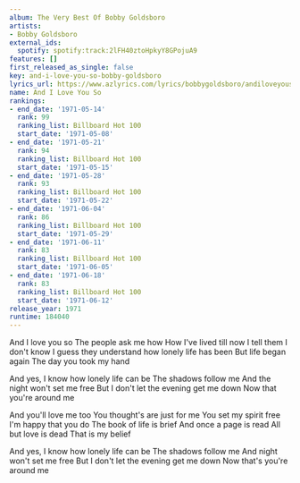 ```yaml
---
album: The Very Best Of Bobby Goldsboro
artists:
- Bobby Goldsboro
external_ids:
  spotify: spotify:track:2lFH40ztoHpkyY8GPojuA9
features: []
first_released_as_single: false
key: and-i-love-you-so-bobby-goldsboro
lyrics_url: https://www.azlyrics.com/lyrics/bobbygoldsboro/andiloveyouso.html
name: And I Love You So
rankings:
- end_date: '1971-05-14'
  rank: 99
  ranking_list: Billboard Hot 100
  start_date: '1971-05-08'
- end_date: '1971-05-21'
  rank: 94
  ranking_list: Billboard Hot 100
  start_date: '1971-05-15'
- end_date: '1971-05-28'
  rank: 93
  ranking_list: Billboard Hot 100
  start_date: '1971-05-22'
- end_date: '1971-06-04'
  rank: 86
  ranking_list: Billboard Hot 100
  start_date: '1971-05-29'
- end_date: '1971-06-11'
  rank: 83
  ranking_list: Billboard Hot 100
  start_date: '1971-06-05'
- end_date: '1971-06-18'
  rank: 83
  ranking_list: Billboard Hot 100
  start_date: '1971-06-12'
release_year: 1971
runtime: 184040
---
```

And I love you so
The people ask me how
How I've lived till now
I tell them I don't know
I guess they understand how lonely life has been
But life began again
The day you took my hand

And yes, I know how lonely life can be
The shadows follow me
And the night won't set me free
But I don't let the evening get me down
Now that you're around me

And you'll love me too
You thought's are just for me
You set my spirit free
I'm happy that you do
The book of life is brief
And once a page is read
All but love is dead
That is my belief

And yes, I know how lonely life can be
The shadows follow me
And night won't set me free
But I don't let the evening get me down
Now that's you're around me
